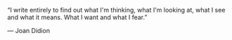 <!--
.. title: On Writing
.. slug: writing
.. date: 3025-10-09 19:45:04 UTC-07:00
.. tags: 
.. category: 
.. link: 
.. description: 
.. type: text
-->

“I write entirely to find out what I'm thinking, what I'm looking at, what I see and what it means. What I want and what I fear.”

― Joan Didion